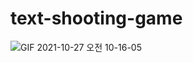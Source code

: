 # text-shooting-game
![GIF 2021-10-27 오전 10-16-05](https://user-images.githubusercontent.com/4121550/138983682-fadf4168-cfc9-44a7-8153-da4418c83e45.gif)

